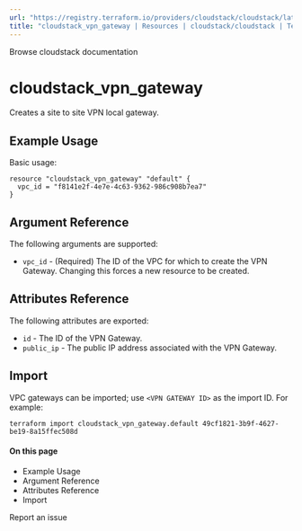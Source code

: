 ```yaml
---
url: "https://registry.terraform.io/providers/cloudstack/cloudstack/latest/docs/resources/vpn_gateway"
title: "cloudstack_vpn_gateway | Resources | cloudstack/cloudstack | Terraform | Terraform Registry"
---
```


Browse cloudstack documentation

# cloudstack_vpn_gateway

Creates a site to site VPN local gateway.

## Example Usage

Basic usage:

```hcl hcl
resource "cloudstack_vpn_gateway" "default" {
  vpc_id = "f8141e2f-4e7e-4c63-9362-986c908b7ea7"
}
```

## Argument Reference

The following arguments are supported:

- `vpc_id` \- (Required) The ID of the VPC for which to create the VPN Gateway.
Changing this forces a new resource to be created.

## Attributes Reference

The following attributes are exported:

- `id` \- The ID of the VPN Gateway.
- `public_ip` \- The public IP address associated with the VPN Gateway.

## Import

VPC gateways can be imported; use `<VPN GATEWAY ID>` as the import ID. For
example:

```shell shell
terraform import cloudstack_vpn_gateway.default 49cf1821-3b9f-4627-be19-8a15ffec508d
```

#### On this page

- Example Usage
- Argument Reference
- Attributes Reference
- Import

Report an issue